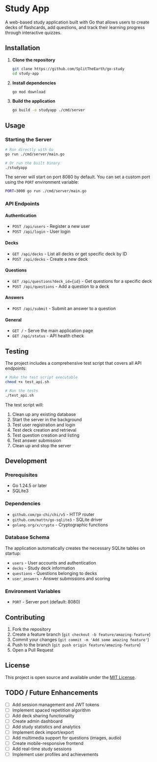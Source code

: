 # Study App

A web-based study application built with Go that allows users to create decks of flashcards, add questions, and track their learning progress through interactive quizzes.

## Installation

1. **Clone the repository**
   ```bash
   git clone https://github.com/SplitTheEarth/go-study
   cd study-app
   ```

2. **Install dependencies**
   ```bash
   go mod download
   ```

3. **Build the application**
   ```bash
   go build -o studyapp ./cmd/server
   ```

## Usage

### Starting the Server

```bash
# Run directly with Go
go run ./cmd/server/main.go

# Or run the built binary
./studyapp
```

The server will start on port 8080 by default. You can set a custom port using the `PORT` environment variable:

```bash
PORT=3000 go run ./cmd/server/main.go
```

### API Endpoints

#### Authentication
- `POST /api/users` - Register a new user
- `POST /api/login` - User login

#### Decks
- `GET /api/decks` - List all decks or get specific deck by ID
- `POST /api/decks` - Create a new deck

#### Questions
- `GET /api/questions?deck_id={id}` - Get questions for a specific deck
- `POST /api/questions` - Add a question to a deck

#### Answers
- `POST /api/submit` - Submit an answer to a question

#### General
- `GET /` - Serve the main application page
- `GET /api/status` - API health check

## Testing

The project includes a comprehensive test script that covers all API endpoints:

```bash
# Make the test script executable
chmod +x test_api.sh

# Run the tests
./test_api.sh
```

The test script will:
1. Clean up any existing database
2. Start the server in the background
3. Test user registration and login
4. Test deck creation and retrieval
5. Test question creation and listing
6. Test answer submission
7. Clean up and stop the server

## Development

### Prerequisites
- Go 1.24.5 or later
- SQLite3

### Dependencies
- `github.com/go-chi/chi/v5` - HTTP router
- `github.com/mattn/go-sqlite3` - SQLite driver
- `golang.org/x/crypto` - Cryptographic functions

### Database Schema

The application automatically creates the necessary SQLite tables on startup:
- `users` - User accounts and authentication
- `decks` - Study deck information
- `questions` - Questions belonging to decks
- `user_answers` - Answer submissions and scoring

### Environment Variables

- `PORT` - Server port (default: 8080)

## Contributing

1. Fork the repository
2. Create a feature branch (`git checkout -b feature/amazing-feature`)
3. Commit your changes (`git commit -m 'Add some amazing feature'`)
4. Push to the branch (`git push origin feature/amazing-feature`)
5. Open a Pull Request

## License

This project is open source and available under the [MIT License](LICENSE).

## TODO / Future Enhancements

- [ ] Add session management and JWT tokens
- [ ] Implement spaced repetition algorithm
- [ ] Add deck sharing functionality
- [ ] Create admin dashboard
- [ ] Add study statistics and analytics
- [ ] Implement deck import/export
- [ ] Add multimedia support for questions (images, audio)
- [ ] Create mobile-responsive frontend
- [ ] Add real-time study sessions
- [ ] Implement user profiles and achievements
